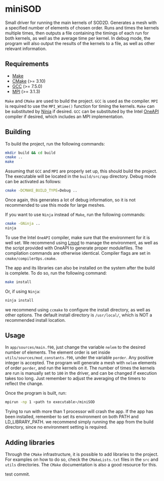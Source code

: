 # miniSOD

Small driver for running the main kernels of SOD2D. Generates a mesh with a specified number of elements of chosen order. Runs and times the kernels multiple times, then outputs a file containing the timings of each run for both kernels, as well as the average time per kernel. In debug mode, the program will also output the results of the kernels to a file, as well as other relevant information.

## Requirements

* [Make](https://www.gnu.org/software/make/)
* [CMake](https://cmake.org/) (>= 3.10)
* [GCC](https://gcc.gnu.org/) (>= 7.5.0)
* [MPI](https://www.open-mpi.org/) (>= 3.1.3)

`Make` and `CMake` are used to build the project. `GCC` is used as the compiler. `MPI` is required to use the `MPI_Wtime()` function for timing the kernels. `Make` can be substituted by [Ninja](https://ninja-build.org/) if desired. `GCC` can be substituted by the Intel [OneAPI](https://software.intel.com/content/www/us/en/develop/tools/oneapi.html) compiler if desired, which includes an MPI implementation.

## Building

To build the project, run the following commands:

```bash
mkdir build && cd build
cmake ..
make
```

Assuming that `GCC` and `MPI` are properly set up, this should build the project. The executable will be located in the `build/src/app` directory. Debug mode can be activated as follows:

```bash
cmake -DCMAKE_BUILD_TYPE=Debug ..
```

Once again, this generates a lot of debug information, so it is not recommended to use this mode for large meshes.

If you want to use `Ninja` instead of `Make`, run the following commands:

```bash
cmake -GNinja ..
ninja
```

To use the Intel `OneAPI` compiler, make sure that the environment for it is well set. We recommend using [Lmod](https://lmod.readthedocs.io/en/latest/) to manage the environment, as well as the script provided with OneAPI to generate proper modulefiles. The compilation commands are otherwise identical. Compiler flags are set in `cmake/compilerOps.cmake`.

The app and its libraries can also be installed on the system after the build is complete. To do so, run the following command:

```bash
make install
```

Or, if using `Ninja`:

```bash
ninja install
```

we recommend using `ccmake` to configure the install directory, as well as other options. The default install directory is `/usr/local/`, which is NOT a recommended install location.

## Usage

In `app/sources/main.f90`, just change the variable `nelem` to the desired number of elements. The element order is set inside `utils/sources/mod_constants.f90`, under the variable `porder`. Any positive integer is accepted. The program will generate a mesh with `nelem` elements of order `porder`, and run the kernels on it. The number of times the kernels are run is manually set to `100` in the driver, and can be changed if execution takes too long. Just remember to adjust the averaging of the timers to reflect the change.

Once the program is built, run:

```bash
mpirun -np 1 <path to executable>/miniSOD
```

Trying to run with more than 1 processor will crash the app. If the app has been installed, remember to set its environment on both PATH and LD_LIBRARY_PATH. we recommend simply running the app from the build directory, since no environment setting is required.

## Adding libraries

Through the `CMake` infrastructure, it is possible to add libraries to the project. For examples on how to do so, check the `CMakeLists.txt` files in the `src` and `utils` directories. The `CMake` documentation is also a good resource for this.

test commit.